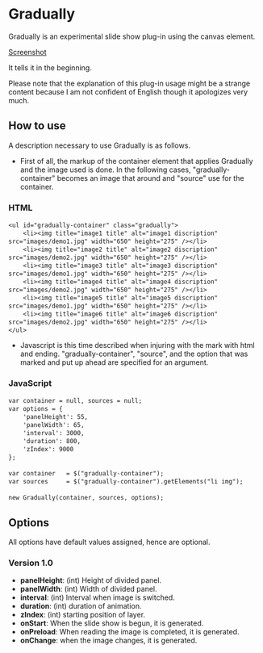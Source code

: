 Gradually
===========

Gradually is an experimental slide show plug-in using the canvas element.

[Screenshot](http://holy.github.com/Gradually/snapshot.png)

It tells it in the beginning.

Please note that the explanation of this plug-in usage might be a strange content because I am not confident of English though it apologizes very much.

How to use
----------

A description necessary to use Gradually is as follows.

* First of all, the markup of the container element that applies Gradually and the image used is done.
   In the following cases, "gradually-container" becomes an image that around and "source" use for the container.

### HTML
	<ul id="gradually-container" class="gradually">
		<li><img title="image1 title" alt="image1 discription" src="images/demo1.jpg" width="650" height="275" /></li>
		<li><img title="image2 title" alt="image2 discription" src="images/demo2.jpg" width="650" height="275" /></li>
		<li><img title="image3 title" alt="image3 discription" src="images/demo1.jpg" width="650" height="275" /></li>
		<li><img title="image4 title" alt="image4 discription" src="images/demo2.jpg" width="650" height="275" /></li>
		<li><img title="image5 title" alt="image5 discription" src="images/demo1.jpg" width="650" height="275" /></li>
		<li><img title="image6 title" alt="image6 discription" src="images/demo2.jpg" width="650" height="275" /></li>
	</ul>

* Javascript is this time described when injuring with the mark with html and ending.
   "gradually-container", "source", and the option that was marked and put up ahead are specified for an argument.

### JavaScript
	var container = null, sources = null;
	var options = {
		'panelHeight': 55,
		'panelWidth': 65,
		'interval': 3000,
		'duration': 800,
		'zIndex': 9000
	};

	var container	= $("gradually-container");
	var sources		= $("gradually-container").getElements("li img");

	new Gradually(container, sources, options);


Options
-------

All options have default values assigned, hence are optional.

### Version 1.0

* **panelHeight**: (int) Height of divided panel.
* **panelWidth**: (int) Width of divided panel.
* **interval**: (int) Interval when image is switched.
* **duration**: (int) duration of animation.
* **zIndex**: (int) starting position of layer.
* **onStart**: When the slide show is begun, it is generated.
* **onPreload**: When reading the image is completed, it is generated.
* **onChange**: when the image changes, it is generated.
